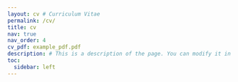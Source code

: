 ```yaml
---
layout: cv # Curriculum Vitae
permalink: /cv/
title: cv
nav: true
nav_order: 4
cv_pdf: example_pdf.pdf
description: # This is a description of the page. You can modify it in '_pages/cv.md'. You can also change or remove the top pdf download button.
toc:
  sidebar: left
---
```

